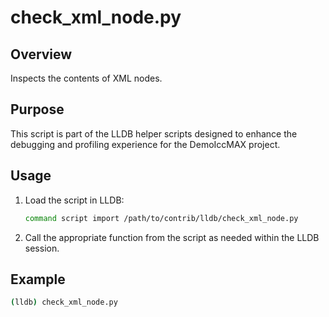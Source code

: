 
# check_xml_node.py

## Overview
Inspects the contents of XML nodes.

## Purpose
This script is part of the LLDB helper scripts designed to enhance the debugging and profiling experience for the DemoIccMAX project.

## Usage
1. Load the script in LLDB:
    ```bash
    command script import /path/to/contrib/lldb/check_xml_node.py
    ```
    
2. Call the appropriate function from the script as needed within the LLDB session.

## Example
```bash
(lldb) check_xml_node.py
```
